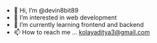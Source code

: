 - 👋 Hi, I’m @devin8bit89
- 👀 I’m interested in web development
- 🌱 I’m currently learning frontend and backend
- 📫 How to reach me ... kolayaditya3@gmail.com

<!---
devin8bit89/devin8bit89 is a ✨ special ✨ repository because its `README.md` (this file) appears on your GitHub profile.
You can click the Preview link to take a look at your changes.
--->
